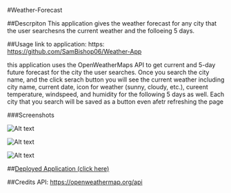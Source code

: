 #Weather-Forecast

##Descrpiton
This application gives the weather forecast for any city that the user searchesns the current weather and the folloeing 5 days.

##Usage
link to application: https: https://github.com/SamBishop06/Weather-App

this application uses the OpenWeatherMaps API to get current and 5-day future forecast for the city 
the user searches. Once you search the city name, and the click serach button you will see the current
weather including city name, current date, icon for weather (sunny, cloudy, etc.), cureent temperature,
windspeed, and humidity for the following 5 days as well. Each city that you search will be saved as a button even afetr refreshing the page 

###Screenshots 

![Alt text](<Screenshot 2024-02-12 at 3.33.24 PM (2).png>)

![Alt text](<Screenshot 2024-02-12 at 3.36.16 PM.png>)

![Alt text](<Screenshot 2024-02-12 at 4.01.30 PM.png>)

##[Deployed Application (click here)](http://127.0.0.1:5500/index.html)

##Credits
API: https://openweathermap.org/api




